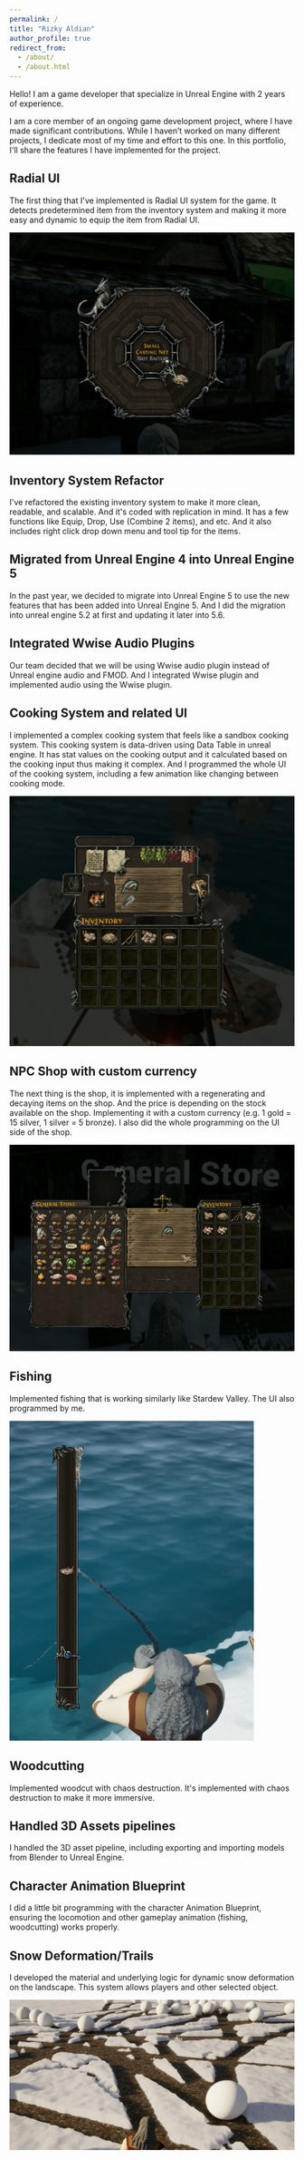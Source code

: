 ```yaml
---
permalink: /
title: "Rizky Aldian"
author_profile: true
redirect_from:
  - /about/
  - /about.html
---
```


Hello! I am a game developer that specialize in Unreal Engine with 2 years of experience.

I am a core member of an ongoing game development project, where I have made significant contributions. While I haven’t worked on many different projects, I dedicate most of my time and effort to this one. In this portfolio, I'll share the features I have implemented for the project.

## Radial UI

The first thing that I've implemented is Radial UI system for the game. It detects predetermined item from the inventory system and making it more easy and dynamic to equip the item from Radial UI.

[![Radial UI](images/1.png)](https://youtu.be/dWSE8Oi9mcQ)

## Inventory System Refactor

I've refactored the existing inventory system to make it more clean, readable, and scalable. And it's coded with replication in mind. It has a few functions like Equip, Drop, Use (Combine 2 items), and etc. And it also includes right click drop down menu and tool tip for the items.

## Migrated from Unreal Engine 4 into Unreal Engine 5

In the past year, we decided to migrate into Unreal Engine 5 to use the new features that has been added into Unreal Engine 5. And I did the migration into unreal engine 5.2 at first and updating it later into 5.6.

## Integrated Wwise Audio Plugins

Our team decided that we will be using Wwise audio plugin instead of Unreal engine audio and FMOD. And I integrated Wwise plugin and implemented audio using the Wwise plugin.

## Cooking System and related UI

I implemented a complex cooking system that feels like a sandbox cooking system. This cooking system is data-driven using Data Table in unreal engine. It has stat values on the cooking output and it calculated based on the cooking input thus making it complex. And I programmed the whole UI of the cooking system, including a few animation like changing between cooking mode.

[![Cooking](images/2.png)](https://youtu.be/iOUL5m4z9co)

## NPC Shop with custom currency

The next thing is the shop, it is implemented with a regenerating and decaying items on the shop. And the price is depending on the stock available on the shop. Implementing it with a custom currency (e.g. 1 gold = 15 silver, 1 silver = 5 bronze). I also did the whole programming on the UI side of the shop.

[![NPC Shop](images/3.png)](https://youtu.be/c1na3oMSq3g)

## Fishing
Implemented fishing that is working similarly like Stardew Valley. The UI also programmed by me.

[![Fishing](images/4.png)](https://youtu.be/SHMPMf1AL-g)

## Woodcutting

Implemented woodcut with chaos destruction. It's implemented with chaos destruction to make it more immersive.

## Handled 3D Assets pipelines

I handled the 3D asset pipeline, including exporting and importing models from Blender to Unreal Engine.

## Character Animation Blueprint

I did a little bit programming with the character Animation Blueprint, ensuring the locomotion and other gameplay animation (fishing, woodcutting) works properly.

## Snow Deformation/Trails

I developed the material and underlying logic for dynamic snow deformation on the landscape. This system allows players and other selected object.

[![Snow](images/5.png)](https://youtu.be/3xUzqcscUHU)
